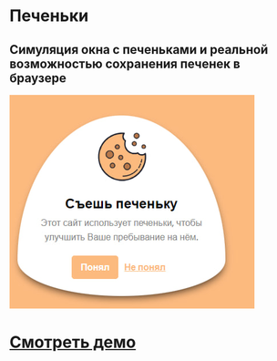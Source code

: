 # Печеньки

## Симуляция окна с печеньками и реальной возможностью сохранения печенек в браузере

![Website Pic](/readmeImg.jpg)

# [Смотреть демо]()
